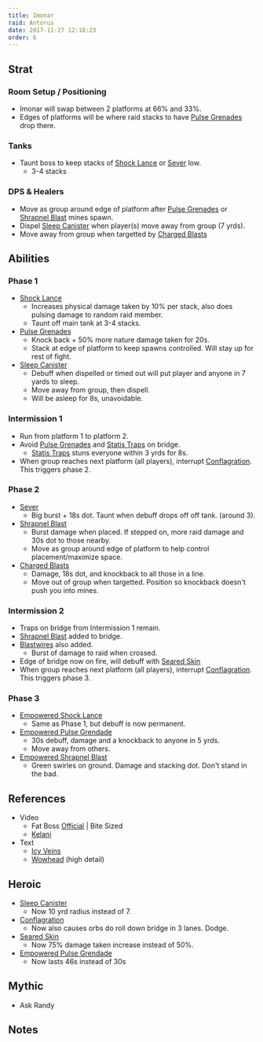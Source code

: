 ```yaml
---
title: Imonar
raid: Antorus
date: 2017-11-27 12:18:23
order: 6
---
```


## Strat
  
### Room Setup / Positioning
- Imonar will swap between 2 platforms at 66% and 33%.  
- Edges of platforms will be where raid stacks to have [Pulse Grenades](http://www.wowhead.com/spell=247376) drop there.  

### Tanks
- Taunt boss to keep stacks of [Shock Lance](http://www.wowhead.com/spell=247367) or [Sever](http://www.wowhead.com/spell=247687) low.  
  - 3-4 stacks  
  
### DPS & Healers
- Move as group around edge of platform after [Pulse Grenades](http://www.wowhead.com/spell=247376) or [Shrapnel Blast](http://www.wowhead.com/spell=247949) mines spawn.  
- Dispel [Sleep Canister](http://www.wowhead.com/spell=247552) when player(s) move away from group (7 yrds).  
- Move away from group when targetted by [Charged Blasts](http://www.wowhead.com/spell=247716)  
  
## Abilities
  
### Phase 1
- [Shock Lance](http://www.wowhead.com/spell=247367)  
  - Increases physical damage taken by 10% per stack, also does pulsing damage to random raid member.  
  - Taunt off main tank at 3-4 stacks.  
- [Pulse Grenades](http://www.wowhead.com/spell=247376)  
  - Knock back + 50% more nature damage taken for 20s.
  - Stack at edge of platform to keep spawns controlled.  Will stay up for rest of fight.  
- [Sleep Canister](http://www.wowhead.com/spell=247552)
  - Debuff when dispelled or timed out will put player and anyone in 7 yards to sleep.  
  - Move away from group, then dispell.  
  - Will be asleep for 8s, unavoidable.  
  
### Intermission 1
- Run from platform 1 to platform 2.  
- Avoid [Pulse Grenades](http://www.wowhead.com/spell=247376) and [Statis Traps](http://www.wowhead.com/spell=247641) on bridge.
  - [Statis Traps](http://www.wowhead.com/spell=247641) stuns everyone within 3 yrds for 8s.
- When group reaches next platform (all players), interrupt [Conflagration](http://www.wowhead.com/spell=248321).  This triggers phase 2.  
  
### Phase 2
- [Sever](http://www.wowhead.com/spell=247687)
  - Big burst + 18s dot.  Taunt when debuff drops off off tank. (around 3).  
- [Shrapnel Blast](http://www.wowhead.com/spell=247949)
  - Burst damage when placed.  If stepped on, more raid damage and 30s dot to those nearby.  
  - Move as group around edge of platform to help control placement/maximize space.
- [Charged Blasts](http://www.wowhead.com/spell=247716)
  - Damage, 18s dot, and knockback to all those in a line.  
  - Move out of group when targetted.  Position so knockback doesn't push you into mines.  
  
### Intermission 2
- Traps on bridge from Intermission 1 remain.  
- [Shrapnel Blast](http://www.wowhead.com/spell=247949) added to bridge.  
- [Blastwires](http://www.wowhead.com/spell=247962) also added.
  - Burst of damage to raid when crossed.  
- Edge of bridge now on fire, will debuff with [Seared Skin](http://www.wowhead.com/spell=254181)
- When group reaches next platform (all players), interrupt [Conflagration](http://www.wowhead.com/spell=248321).  This triggers phase 3.  
  
### Phase 3
- [Empowered Shock Lance](http://www.wowhead.com/spell=250255)  
  - Same as Phase 1, but debuff is now permanent.  
- [Empowered Pulse Grendade](http://www.wowhead.com/spell=248068)  
  - 30s debuff, damage and a knockback to anyone in 5 yrds.  
  - Move away from others.  
- [Empowered Shrapnel Blast](http://www.wowhead.com/spell=248070)  
  - Green swirles on ground.  Damage and stacking dot.  Don't stand in the bad.  
  
## References

- Video
  - Fat Boss [Official](https://youtu.be/LWJdjnSA2CU) | Bite Sized
  - [Kelani](https://youtu.be/628FSyOoiDE)
- Text
  - [Icy Veins](https://www.icy-veins.com/wow/imonar-the-soulhunter-guide-for-antorus-the-burning-throne)
  - [Wowhead](http://www.wowhead.com/imonar-the-soulhunter-antorus-the-burning-throne-strategy-guide) (high detail)


## Heroic
  
- [Sleep Canister](http://www.wowhead.com/spell=247552)  
  - Now 10 yrd radius instead of 7.  
- [Conflagration](http://www.wowhead.com/spell=248321)  
  - Now also causes orbs do roll down bridge in 3 lanes.  Dodge.  
- [Seared Skin](http://www.wowhead.com/spell=254181)  
  - Now 75% damage taken increase instead of 50%.  
- [Empowered Pulse Grendade](http://www.wowhead.com/spell=248068)  
  - Now lasts 46s instead of 30s  
  
## Mythic
- Ask Randy

## Notes